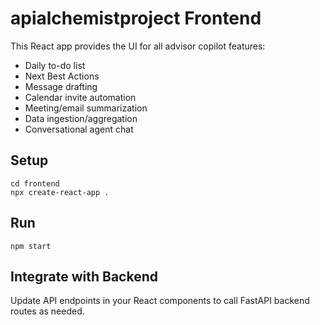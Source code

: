 # apialchemistproject Frontend

This React app provides the UI for all advisor copilot features:
- Daily to-do list
- Next Best Actions
- Message drafting
- Calendar invite automation
- Meeting/email summarization
- Data ingestion/aggregation
- Conversational agent chat

## Setup
```
cd frontend
npx create-react-app .
```

## Run
```
npm start
```

## Integrate with Backend
Update API endpoints in your React components to call FastAPI backend routes as needed.
